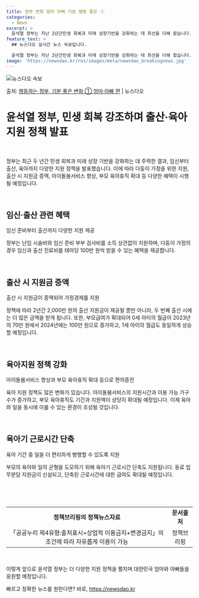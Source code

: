 ```yaml
---
title: 정부 변화 엄마 아빠 기분 행동 좋은 ①
categories:
  - News
excerpt: >
  윤석열 정부는 지난 2년간민생 회복과 미래 성장기반을 강화하는 데 최선을 다해 왔습니다. 앞으로도 국민만 바…
feature_text: >
  ## 뉴스다오 실시간 뉴스 속보입니다.

  윤석열 정부는 지난 2년간민생 회복과 미래 성장기반을 강화하는 데 최선을 다해 왔습니다. 앞으로도 국민만 바…
image: 'https://newsdao.kr/res/images/meta/newsdao_breakingnews.jpg'
---
```


![뉴스다오 속보](https://newsdao.kr/res/images/meta/newsdao_breakingnews.jpg)

<p>출처: <a href="https://newsdao.kr/3760" rel="dofollow">행동하는 정부, 기분 좋은 변화 ① 엄마·아빠 편</a> | 뉴스다오</p>

<h1>윤석열 정부, 민생 회복 강조하며 출산·육아 지원 정책 발표</h1>
<p data-ke-size="size16">&nbsp;</p>
정부는 최근 두 년간 민생 회복과 미래 성장 기반을 강화하는 데 주력한 결과, 임신부터 출산, 육아까지 다양한 지원 정책을 발표했습니다. 이에 따라 다둥이 가정을 위한 지원, 출산 시 지원금 증액, 아이돌봄서비스 향상, 부모 육아휴직 확대 등 다양한 혜택이 시행될 예정입니다.
<p data-ke-size="size16">&nbsp;</p>
<h2 data-ke-size="size26">임신·출산 관련 혜택</h2>
<p data-ke-size="size16">임신 준비부터 출산까지 다양한 지원 제공</p>
정부는 난임 시술비와 임신 준비 부부 검사비를 소득 상관없이 지원하며, 다둥이 가정의 경우 임신과 출산 진료비를 태아당 100만 원씩 받을 수 있는 혜택을 제공합니다.
<p data-ke-size="size16">&nbsp;</p>
<h2 data-ke-size="size26">출산 시 지원금 증액</h2>
<p data-ke-size="size16">출산 시 지원금이 증액되어 가정경제를 지원</p>
정책에 따라 2년간 2,000만 원의 출산 지원금이 제공될 뿐만 아니라, 두 번째 출산 시에는 더 많은 금액을 받게 됩니다. 또한, 부모급여가 확대되어 0세 아이의 월급이 2023년의 70만 원에서 2024년에는 100만 원으로 증가하고, 1세 아이의 월급도 동일하게 상승할 예정입니다.
<p data-ke-size="size16">&nbsp;</p>
<h2 data-ke-size="size26">육아지원 정책 강화</h2>
<p data-ke-size="size16">아이돌봄서비스 향상과 부모 육아휴직 확대 등으로 편의증진</p>
육아 지원 정책도 많은 변화가 있습니다. 아이돌봄서비스의 지원시간과 이용 가능 가구 수가 증가하고, 부모 육아휴직도 기간과 지원액이 상당히 확대될 예정입니다. 이제 육아와 일을 동시에 이룰 수 있는 환경이 조성될 것입니다.
<p data-ke-size="size16">&nbsp;</p>
<h2 data-ke-size="size26">육아기 근로시간 단축</h2>
<p data-ke-size="size16">육아 기간 중 일을 더 편리하게 병행할 수 있도록 지원</p>
부모의 육아와 일의 균형을 도모하기 위해 육아기 근로시간 단축도 지원됩니다. 동료 업무분담 지원금이 신설되고, 단축된 근로시간에 대한 급여도 확대될 예정입니다.
<p data-ke-size="size16">&nbsp;</p>
<p data-ke-size="size16">&nbsp;</p>
<table>
	<tbody>
		<tr>
			<td style="text-align: center; height: 17px;"><b>정책브리핑의 정책뉴스자료</b></td>
			<td style="text-align: center; height: 17px;"><b>문서출처</b></td>
		</tr>
		<tr>
			<td style="text-align: center; height: 17px;">「공공누리 제4유형:출처표시+상업적 이용금지+변경금지」의 조건에 따라 자유롭게 이용이 가능</td>
			<td style="text-align: center; height: 17px;">정책브리핑</td>
		</tr>
	</tbody>
</table>
<p data-ke-size="size16">&nbsp;</p>
이렇게 앞으로 윤석열 정부는 더 다양한 지원 정책을 펼치며 대한민국 엄마와 아빠들을 응원할 예정입니다. 

빠르고 정확한 뉴스를 원한다면? 바로, <a href="https://newsdao.kr" rel="dofollow">https://newsdao.kr</a>


